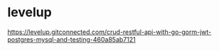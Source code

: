 # levelup
https://levelup.gitconnected.com/crud-restful-api-with-go-gorm-jwt-postgres-mysql-and-testing-460a85ab7121
